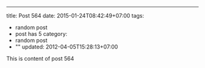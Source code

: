 ---
title: Post 564
date: 2015-01-24T08:42:49+07:00
tags:
  - random post
  - post has 5
category:
  - random post
  - ""
updated: 2012-04-05T15:28:13+07:00

This is content of post 564